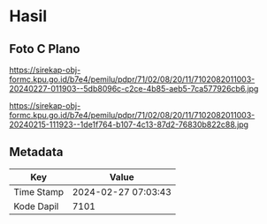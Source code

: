 # Hasil

## Foto C Plano

https://sirekap-obj-formc.kpu.go.id/b7e4/pemilu/pdpr/71/02/08/20/11/7102082011003-20240227-011903--5db8096c-c2ce-4b85-aeb5-7ca577926cb6.jpg

https://sirekap-obj-formc.kpu.go.id/b7e4/pemilu/pdpr/71/02/08/20/11/7102082011003-20240215-111923--1de1f764-b107-4c13-87d2-76830b822c88.jpg


## Metadata

| Key        | Value               |
| ---------- | ------------------- |
| Time Stamp | 2024-02-27 07:03:43 |
| Kode Dapil | 7101                |



